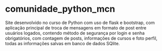 # comunidade_python_mcn
Site desenvolvido no curso de Python com uso de flask e bootstrap, com aplicação principal de troca de mensagens em formato de post entre usuários logados, contendo método de segurança por login e senha obrigatórios, com contagem de posts, informações de cursos e foto perfil, todas as informações salvas em banco de dados SQlite.
